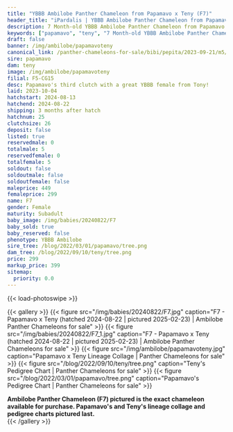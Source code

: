 ```yaml
---
title: "YBBB Ambilobe Panther Chameleon from Papamavo x Teny (F7)"
header_title: "iPardalis | YBBB Ambilobe Panther Chameleon from Papamavo x Teny | F7"
description: 7 Month-old YBBB Ambilobe Panther Chameleon from Papamavo and Teny. Papamavo's third clutch with a great YBBB female from Tony! We've included sire and dam dendrograms if available, but you can view our Papamavo or Teny breeder pages for more information.
keywords: ["papamavo", "teny", "7 Month-old YBBB Ambilobe Panther Chameleon", "baby chameleons for sale", "buy panther chameleon", "panther for sale", "ambilobe panther chameleons for sale", "ambilobe panther chameleon for sale"]
draft: false
banner: /img/ambilobe/papamavoteny
canonical_link: /panther-chameleons-for-sale/bibi/pepita/2023-09-21/m5/
sire: papamavo
dam: teny
image: /img/ambilobe/papamavoteny
filial: F5-CG15
desc: Papamavo's third clutch with a great YBBB female from Tony!
laid: 2023-10-04
hatchstart: 2024-08-13
hatchend: 2024-08-22
shipping: 3 months after hatch
hatchnum: 25
clutchsize: 26
deposit: false
listed: true
reservedmale: 0
totalmale: 5
reservedfemale: 0
totalfemale: 5
soldout: false
soldoutmale: false
soldoutfemale: false
maleprice: 449
femaleprice: 299
name: F7
gender: Female
maturity: Subadult
baby_image: /img/babies/20240822/F7
baby_sold: true
baby_reserved: false
phenotype: YBBB Ambilobe
sire_tree: /blog/2022/03/01/papamavo/tree.png
dam_tree: /blog/2022/09/10/teny/tree.png
price: 299
markup_price: 399
sitemap: 
  priority: 0.0
---
```


{{< load-photoswipe >}}

{{< gallery >}}
  {{< figure src="/img/babies/20240822/F7.jpg" caption="F7 - Papamavo x Teny (hatched 2024-08-22 | pictured 2025-02-23) | Ambilobe Panther Chameleons for sale" >}}
  {{< figure src="/img/babies/20240822/F7_1.jpg" caption="F7 - Papamavo x Teny (hatched 2024-08-22 | pictured 2025-02-23) | Ambilobe Panther Chameleons for sale" >}}
  {{< figure src="/img/ambilobe/papamavoteny.jpg" caption="Papamavo x Teny Lineage Collage | Panther Chameleons for sale" >}}
  {{< figure src="/blog/2022/09/10/teny/tree.png" caption="Teny's Pedigree Chart | Panther Chameleons for sale" >}}
  {{< figure src="/blog/2022/03/01/papamavo/tree.png" caption="Papamavo's Pedigree Chart | Panther Chameleons for sale" >}}
  <figcaption itemprop="description"><strong>Ambilobe Panther Chameleon (F7) pictured is the exact chameleon available for purchase. Papamavo's and Teny's lineage collage and pedigree charts pictured last.</strong></figcaption>
{{< /gallery >}}
